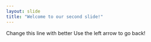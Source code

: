 ```yaml
---
layout: slide
title: "Welcome to our second slide!"
---
```

Change this line with better
Use the left arrow to go back!